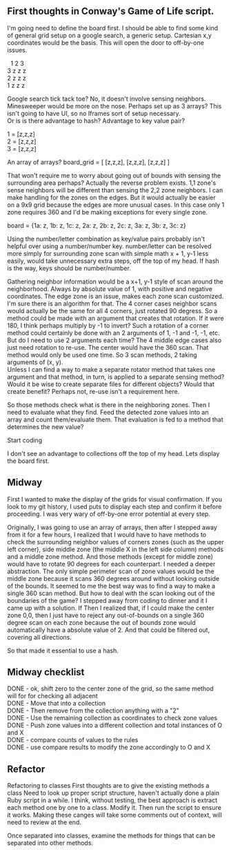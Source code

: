 ## First thoughts in Conway's Game of Life script.

I'm going need to define the board first.
I should be able to find some kind of general grid setup on a google search, a generic setup. Cartesian x,y coordinates would be the basis.  This will open the door to off-by-one issues.

&nbsp;  1 2 3  
3 z z z  
2 z z z  
1 z z z  

Google search tick tack toe?  No, it doesn't involve sensing neighbors.  Minesweeper would be more on the nose.
Perhaps set up as 3 arrays?  This isn't going to have UI, so no Iframes sort of setup necessary.  
Or is is there advantage to hash? Advantage to key value pair?
  
1 = \[z,z,z\]  
2 = \[z,z,z\]  
3 = \[z,z,z\]  
  
An array of arrays?
board_grid = \[ \[z,z,z\], \[z,z,z\], \[z,z,z\] \]  

That won't require me to worry about going out of bounds with sensing the surrounding area perhaps?
Actually the reverse problem exists.  1,1 zone's sense neighbors will be different than sensing the 2,2 zone neighbors.  I can make handling for the zones on the edges. But it would actually be easier on a 9x9 grid because the edges are more unusual cases.  In this case only 1 zone requires 360 and I'd be making exceptions for every single zone.
  
board = \{1a: z, 1b: z, 1c: z, 2a: z, 2b: z, 2c: z, 3a: z, 3b: z, 3c: z\}  
  
Using the number/letter combination as key/value pairs probably isn't helpful over using a number/number key. number/letter can be resolved more simply for surrounding zone scan with simple math x + 1, y-1 less easily, would take unnecessary extra steps, off the top of my head.  If hash is the way, keys should be number/number.

Gathering neighbor information would be a x+1, y-1 style of scan around the neighborhood.  Always by absolute value of 1, with positive and negative coordinates. 
The edge zone is an issue, makes each zone scan customized.  I'm sure there is an algorithm for that.
The 4 corner cases neighbor scans would actually be the same for all 4 corners, just rotated 90 degress.  So a method could be made with an argument that creates that rotation. If it were 180, I think perhaps multiply by -1 to invert?
Such a rotation of a corner method could certainly be done with an 2 arguments of 1, -1 and -1, -1, etc.  But do I need to use 2 arguments each time?
The 4 middle edge cases also just need rotation to re-use.
The center would have the 360 scan.  That method would only be used one time.
So 3 scan methods, 2 taking arguments of \(x, y\).  
Unless I can find a way to make a separate rotator method that takes one argument and that method, in turn, is applied to a separate sensing method?  
Would it be wise to create separate files for different objects?  Would that create benefit?  Perhaps not, re-use isn't a requirement here.

So those methods check what is there in the neighboring zones.  Then I need to evaluate what they find.  Feed the detected zone values into an array and count them/evaluate them.  That evaluation is fed to a method that determines the new value?

Start coding

I don't see an advantage to collections off the top of my head.
Lets display the board first.


## Midway

First I wanted to make the display of the grids for visual confirmation.  If you look to my git history, I used puts to display each step and confirm it before proceeding.
I was very wary of off-by-one error potential at every step.

Originally, I was going to use an array of arrays, then after I stepped away from it for a few hours, I realized that I would have to have methods to check the surrounding neighbor values of corners zones \(such as the upper left corner\), side middle zone \(the middle X in the left side column\) methods and a middle zone method.  And those methods \(except for middle zone\) would have to rotate 90 degrees for each counterpart.  I needed a deeper abstraction.  The only simple perimeter scan of zone values would be the middle zone because it scans 360 degrees around without looking outside of the bounds.  It seemed to me the best way was to find a way to make a single 360 scan method.  But how to deal with the scan looking out of the boundaries of the game?  I stepped away from coding to dinner and it I came up with a solution.  If Then I realized that, if I could make the center zone 0,0, then I just have to reject any out-of-bounds on a single 360 degree scan on each zone because the out of bounds zone would automatically have a absolute value of 2.  And that could be filtered out, covering all directions. 

So that made it essential to use a hash.


## Midway checklist

DONE - ok, shift zero to the center zone of the grid, so the same method will for for checking all adjacent  
DONE - Move that into a collection  
DONE - Then remove from the collection anything with a "2"  
DONE - Use the remaining collection as coordinates to check zone values  
DONE - Push zone values into a different collection and total instances of O and X  
DONE - compare counts of values to the rules  
DONE - use compare results to modify the zone accordingly to O and X  

## Refactor

Refactoring to classes
First thoughts are to give the existing methods a class
Need to look up proper script structure, haven't actually done a plain Ruby script in a while. 
I think, without testing, the best approach is extract each method one by one to a class.  Modify it.  Then run the script to ensure it works.
Making these canges will take some comments out of context, will need to review at the end.

Once separated into classes, examine the methods for things that can be separated into other methods.






